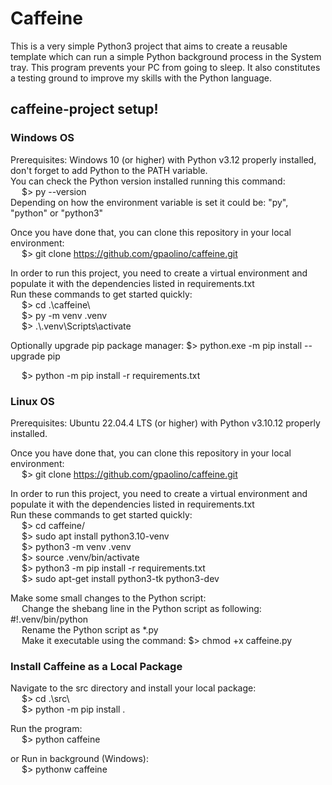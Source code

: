 # Caffeine
This is a very simple Python3 project that aims to create a reusable template which can run a simple Python background process in the System tray.
This program prevents your PC from going to sleep. It also constitutes a testing ground to improve my skills with the Python language.

## caffeine-project setup!

### Windows OS
Prerequisites: Windows 10 (or higher) with Python v3.12 properly installed, don't forget to add Python to the PATH variable. <br/>
You can check the Python version installed running this command: <br/>
&emsp; $> py --version <br/>
Depending on how the environment variable is set it could be: "py", "python" or "python3" <br/>

Once you have done that, you can clone this repository in your local environment: <br/>
&emsp; $> git clone https://github.com/gpaolino/caffeine.git

In order to run this project, you need to create a virtual environment and populate it with the dependencies listed in requirements.txt <br/>
Run these commands to get started quickly: <br/>
&emsp; $> cd .\caffeine\ <br/>
&emsp; $> py -m venv .venv <br/>
&emsp; $> .\\.venv\Scripts\activate <br/>

Optionally upgrade pip package manager: $> python.exe -m pip install --upgrade pip <br/>

&emsp; $> python -m pip install -r requirements.txt <br/>

### Linux OS
Prerequisites: Ubuntu 22.04.4 LTS (or higher) with Python v3.10.12 properly installed.

Once you have done that, you can clone this repository in your local environment: <br/>
&emsp; $> git clone https://github.com/gpaolino/caffeine.git

In order to run this project, you need to create a virtual environment and populate it with the dependencies listed in requirements.txt <br/>
Run these commands to get started quickly: <br/>
&emsp; $> cd caffeine/ <br/>
&emsp; $> sudo apt install python3.10-venv <br/>
&emsp; $> python3 -m venv .venv <br/>
&emsp; $> source .venv/bin/activate <br/>
&emsp; $> python3 -m pip install -r requirements.txt <br/>
&emsp; $> sudo apt-get install python3-tk python3-dev <br/>

Make some small changes to the Python script: <br/>
&emsp; Change the shebang line in the Python script as following: #!.venv/bin/python <br/>
&emsp; Rename the Python script as *.py <br/>
&emsp; Make it executable using the command: $> chmod +x caffeine.py <br/>

### Install Caffeine as a Local Package
Navigate to the src directory and install your local package: <br/>
&emsp; $> cd .\src\ <br/>
&emsp; $> python -m pip install . <br/>

Run the program: <br/>
&emsp; $> python caffeine <br/>

or Run in background (Windows): <br/>
&emsp; $> pythonw caffeine <br/>
